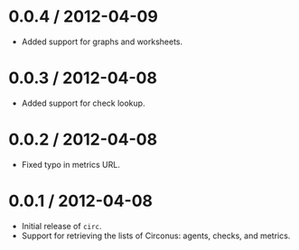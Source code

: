 
0.0.4 / 2012-04-09
==================

  * Added support for graphs and worksheets.

0.0.3 / 2012-04-08
==================

  * Added support for check lookup.

0.0.2 / 2012-04-08
==================

  * Fixed typo in metrics URL.

0.0.1 / 2012-04-08
==================

  * Initial release of `circ`.
  * Support for retrieving the lists of Circonus: agents, checks, and metrics.
